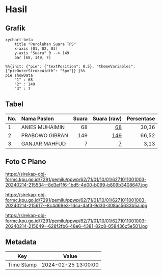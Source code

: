 # Hasil

## Grafik

```mermaid
xychart-beta
    title "Perolehan Suara TPS"
    x-axis [01, 02, 03]
    y-axis "Suara" 0 --> 149
    bar [68, 149, 7]
```

```mermaid
%%{init: {"pie": {"textPosition": 0.5}, "themeVariables": {"pieOuterStrokeWidth": "5px"}} }%%
pie showData
    "1" : 68
    "2" : 149
    "3" : 7
```

## Tabel

| No. | Nama Paslon    | Suara | Suara (raw) | Persentase |
|:--- |:-------------- | -----:| -----------:| ----------:|
| 1   | ANIES MUHAIMIN | 68    | [68][p-1]   | 30,36      |
| 2   | PRABOWO GIBRAN | 149   | [149][p-2]  | 66,52      |
| 3   | GANJAR MAHFUD  | 7     | [7][p-3]    | 3,13       |


[p-1]: https://github.com/gigit-pemilu/pemilu-2024-62-kalimantan-tengah/blob/main/pilpres/hitung-suara/sub/62-kalimantan-tengah/sub/71-kota-palangkaraya/sub/01-pahandut/sub/1001-pahandut/sub/003-tps/sub/paslon-1.txt
[p-2]: https://github.com/gigit-pemilu/pemilu-2024-62-kalimantan-tengah/blob/main/pilpres/hitung-suara/sub/62-kalimantan-tengah/sub/71-kota-palangkaraya/sub/01-pahandut/sub/1001-pahandut/sub/003-tps/sub/paslon-2.txt
[p-3]: https://github.com/gigit-pemilu/pemilu-2024-62-kalimantan-tengah/blob/main/pilpres/hitung-suara/sub/62-kalimantan-tengah/sub/71-kota-palangkaraya/sub/01-pahandut/sub/1001-pahandut/sub/003-tps/sub/paslon-3.txt

## Foto C Plano

https://sirekap-obj-formc.kpu.go.id/7291/pemilu/ppwp/62/71/01/10/01/6271011001003-20240214-215534--8d3ef1f6-1bd5-4d00-b099-b809b3408647.jpg

https://sirekap-obj-formc.kpu.go.id/7291/pemilu/ppwp/62/71/01/10/01/6271011001003-20240214-215617--8c4d69e3-1dca-4af3-9d30-308ac5633b5a.jpg

https://sirekap-obj-formc.kpu.go.id/7291/pemilu/ppwp/62/71/01/10/01/6271011001003-20240214-215649--628f2fb6-48e6-4381-82c8-058436c5e501.jpg


## Metadata

| Key        | Value               |
| ---------- | ------------------- |
| Time Stamp | 2024-02-25 13:00:00 |



